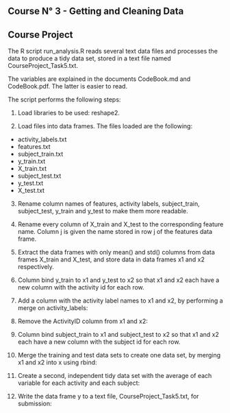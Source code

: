 ## Course N° 3 - Getting and Cleaning Data
## Course Project

The R script run_analysis.R reads several text data files and processes the data to produce a tidy data set, stored in a text file named CourseProject_Task5.txt.

The variables are explained in the documents CodeBook.md and CodeBook.pdf. The latter is easier to read.

The script performs the following steps:

1) Load libraries to be used: reshape2.

2) Load files into data frames. The files loaded are the following:
* activity_labels.txt
* features.txt
* subject_train.txt
* y_train.txt
* X_train.txt
* subject_test.txt
* y_test.txt
* X_test.txt

3) Rename column names of features, activity labels, subject_train, subject_test, y_train and y_test to make them more readable.

4) Rename every column of X_train and X_test to the corresponding feature name. Column j is given the name stored in row j of the features data frame.

5) Extract the data frames with only mean() and std() columns from data frames X_train and X_test, and store data in data frames x1 and x2 respectively.

6) Column bind y_train to x1 and y_test to x2 so that x1 and x2 each have a new column with the activity id for each row.

7) Add a column with the activity label names to x1 and x2, by performing a merge on activity_labels:

8) Remove the ActivityID column from x1 and x2:

9) Column bind subject_train to x1 and subject_test to x2 so that x1 and x2 each have a new column with the subject id for each row.

10) Merge the training and test data sets to create one data set, by merging x1 and x2 into x using rbind:

11) Create a second, independent tidy data set with the average of each variable for each activity and each subject:

12) Write the data frame y to a text file, CourseProject_Task5.txt, for submission:

